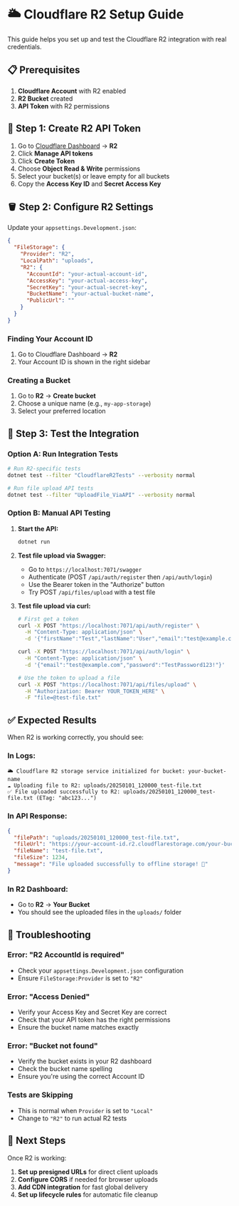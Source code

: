 # 🌥️ Cloudflare R2 Setup Guide

This guide helps you set up and test the Cloudflare R2 integration with real credentials.

## 📋 Prerequisites

1. **Cloudflare Account** with R2 enabled
2. **R2 Bucket** created
3. **API Token** with R2 permissions

## 🔑 Step 1: Create R2 API Token

1. Go to [Cloudflare Dashboard](https://dash.cloudflare.com) → **R2**
2. Click **Manage API tokens** 
3. Click **Create Token**
4. Choose **Object Read & Write** permissions
5. Select your bucket(s) or leave empty for all buckets
6. Copy the **Access Key ID** and **Secret Access Key**

## 🪣 Step 2: Configure R2 Settings

Update your `appsettings.Development.json`:

```json
{
  "FileStorage": {
    "Provider": "R2",
    "LocalPath": "uploads",
    "R2": {
      "AccountId": "your-actual-account-id",
      "AccessKey": "your-actual-access-key",
      "SecretKey": "your-actual-secret-key", 
      "BucketName": "your-actual-bucket-name",
      "PublicUrl": ""
    }
  }
}
```

### Finding Your Account ID
1. Go to Cloudflare Dashboard → **R2**
2. Your Account ID is shown in the right sidebar

### Creating a Bucket
1. Go to **R2** → **Create bucket**
2. Choose a unique name (e.g., `my-app-storage`)
3. Select your preferred location

## 🧪 Step 3: Test the Integration

### Option A: Run Integration Tests
```bash
# Run R2-specific tests
dotnet test --filter "CloudflareR2Tests" --verbosity normal

# Run file upload API tests  
dotnet test --filter "UploadFile_ViaAPI" --verbosity normal
```

### Option B: Manual API Testing

1. **Start the API:**
   ```bash
   dotnet run
   ```

2. **Test file upload via Swagger:**
   - Go to `https://localhost:7071/swagger`
   - Authenticate (POST `/api/auth/register` then `/api/auth/login`)
   - Use the Bearer token in the "Authorize" button
   - Try POST `/api/files/upload` with a test file

3. **Test file upload via curl:**
   ```bash
   # First get a token
   curl -X POST "https://localhost:7071/api/auth/register" \
     -H "Content-Type: application/json" \
     -d '{"firstName":"Test","lastName":"User","email":"test@example.com","password":"TestPassword123!"}'

   curl -X POST "https://localhost:7071/api/auth/login" \
     -H "Content-Type: application/json" \
     -d '{"email":"test@example.com","password":"TestPassword123!"}'

   # Use the token to upload a file
   curl -X POST "https://localhost:7071/api/files/upload" \
     -H "Authorization: Bearer YOUR_TOKEN_HERE" \
     -F "file=@test-file.txt"
   ```

## ✅ Expected Results

When R2 is working correctly, you should see:

### In Logs:
```
🌥️ Cloudflare R2 storage service initialized for bucket: your-bucket-name
☁️ Uploading file to R2: uploads/20250101_120000_test-file.txt
✅ File uploaded successfully to R2: uploads/20250101_120000_test-file.txt (ETag: "abc123...")
```

### In API Response:
```json
{
  "filePath": "uploads/20250101_120000_test-file.txt", 
  "fileUrl": "https://your-account-id.r2.cloudflarestorage.com/your-bucket/uploads/20250101_120000_test-file.txt",
  "fileName": "test-file.txt",
  "fileSize": 1234,
  "message": "File uploaded successfully to offline storage! 🚀"
}
```

### In R2 Dashboard:
- Go to **R2** → **Your Bucket**
- You should see the uploaded files in the `uploads/` folder

## 🔧 Troubleshooting

### Error: "R2 AccountId is required"
- Check your `appsettings.Development.json` configuration
- Ensure `FileStorage:Provider` is set to `"R2"`

### Error: "Access Denied" 
- Verify your Access Key and Secret Key are correct
- Check that your API token has the right permissions
- Ensure the bucket name matches exactly

### Error: "Bucket not found"
- Verify the bucket exists in your R2 dashboard
- Check the bucket name spelling
- Ensure you're using the correct Account ID

### Tests are Skipping
- This is normal when `Provider` is set to `"Local"`  
- Change to `"R2"` to run actual R2 tests

## 🚀 Next Steps

Once R2 is working:
1. **Set up presigned URLs** for direct client uploads
2. **Configure CORS** if needed for browser uploads  
3. **Add CDN integration** for fast global delivery
4. **Set up lifecycle rules** for automatic file cleanup 
